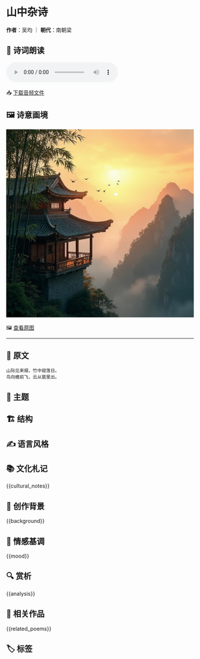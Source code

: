# 山中杂诗
**作者**：吴均 ｜ **朝代**：南朝梁

## 🎵 诗词朗读
<audio controls>
  <source src="./data/mp3/山中杂诗_audio.mp3" type="audio/mpeg">
  您的浏览器不支持音频播放。
</audio>

📥 [下载音频文件](./data/mp3/山中杂诗_audio.mp3)

## 🖼️ 诗意画境
![山中杂诗 - 诗意画境](./data/images/山中杂诗_吴均.jpg)

🖼️ [查看原图](./data/images/山中杂诗_吴均.jpg)

---
## 📜 原文
```
山际见来烟，竹中窥落日。
鸟向檐前飞，云从窗里出。
```
## 🎯 主题

## 🏗️ 结构

## ✍️ 语言风格

## 📚 文化札记
{{cultural_notes}}
## 🌅 创作背景
{{background}}
## 💭 情感基调
{{mood}}
## 🔍 赏析
{{analysis}}
## 📖 相关作品
{{related_poems}}
## 🏷️ 标签

